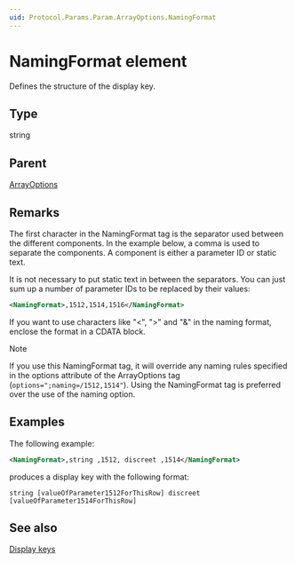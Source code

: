 ```yaml
---
uid: Protocol.Params.Param.ArrayOptions.NamingFormat
---
```


# NamingFormat element

Defines the structure of the display key.<!-- RN 6343 -->

## Type

string

## Parent

[ArrayOptions](xref:Protocol.Params.Param.ArrayOptions)

## Remarks

The first character in the NamingFormat tag is the separator used between the different components. In the example below, a comma is used to separate the components. A component is either a parameter ID or static text.

It is not necessary to put static text in between the separators. You can just sum up a number of parameter IDs to be replaced by their values:

```xml
<NamingFormat>,1512,1514,1516</NamingFormat>
```

If you want to use characters like "<", ">" and "&" in the naming format, enclose the format in a CDATA block.

> [!NOTE]
> If you use this NamingFormat tag, it will override any naming rules specified in the options attribute of the ArrayOptions tag (`options=";naming=/1512,1514"`). Using the NamingFormat tag is preferred over the use of the naming option.

## Examples

The following example:

```xml
<NamingFormat>,string ,1512, discreet ,1514</NamingFormat>
```

produces a display key with the following format:

`string [valueOfParameter1512ForThisRow] discreet [valueOfParameter1514ForThisRow]`

## See also

[Display keys](xref:UIComponentsTableDisplayKeys)

